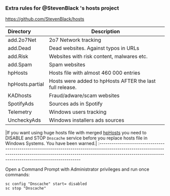### Extra rules for @StevenBlack 's hosts project

https://github.com/StevenBlack/hosts

| Directory   	 | Description                               	 			|
:----------------|----------------------------------------------------------|
| add.2o7Net  	 | 2o7 Network tracking                      	 			|
| add.Dead    	 | Dead websites. Against typos in URLs 		 			|
| add.Risk   	 | Websites with risk content, malwares etc.				|
| add.Spam   	 | Spam websites                            	 			|
| hpHosts		 | Hosts file with almost 460 000 entries					|
| hpHosts.partial| Hosts were added to hpHosts AFTER the last full release. |
| KADhosts		 | Fraud/adware/scam websites								|
| SpotifyAds  	 | Sources ads in Spotify                    	 			|
| Telemetry  	 | Windows users tracking                    	 			|
| UncheckyAds 	 | Windows installers ads sources            	 			|


|If you want using huge hosts file with merged [hpHosts](https://www.hosts-file.net) you need to DISABLE and STOP `Dnscache` service before you replace hosts file in Windows Systems. You have been warned.|
:---------------------------------------------------------------------------------------------------------------------------------------------------------------------------------------------------------------------------------

Open a Command Prompt with Administrator privileges and run once commands:

```
sc config "Dnscache" start= disabled
sc stop "Dnscache"
```

